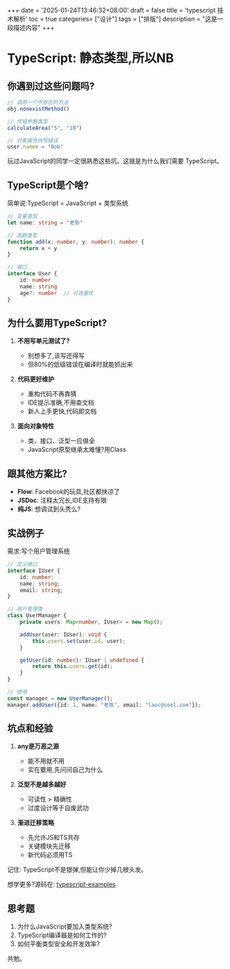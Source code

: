+++
date = '2025-01-24T13:46:32+08:00'
draft = false
title = 'typescript 技术解析'
toc = true
categories= ["设计"]
tags = ["排版"]
description = "这是一段描述内容"
+++
# TypeScript: 静态类型,所以NB

## 你遇到过这些问题吗?

```javascript
// 调用一个不存在的方法
obj.nonexistMethod()

// 传错参数类型
calculateArea("5", "10")

// 对象属性拼写错误
user.namee = "Bob"
```

玩过JavaScript的同学一定很熟悉这些坑。这就是为什么我们需要 TypeScript。

## TypeScript是个啥?

简单说:TypeScript = JavaScript + 类型系统

```typescript
// 变量类型
let name: string = "老陈"

// 函数类型
function add(x: number, y: number): number {
    return x + y
}

// 接口
interface User {
    id: number
    name: string
    age?: number  // 可选属性
}
```

## 为什么要用TypeScript?

1. **不用写单元测试了?**
   - 别想多了,该写还得写
   - 但80%的低级错误在编译时就能抓出来

2. **代码更好维护**
   - 重构代码不再靠猜
   - IDE提示准确,不用查文档
   - 新人上手更快,代码即文档

3. **面向对象特性**
   - 类、接口、泛型一应俱全
   - JavaScript原型继承太难懂?用Class

## 跟其他方案比?

- **Flow**: Facebook的玩具,社区都快凉了
- **JSDoc**: 注释太冗长,IDE支持有限
- **纯JS**: 想调试到头秃么?

## 实战例子

需求:写个用户管理系统

```typescript
// 定义接口
interface IUser {
    id: number;
    name: string;
    email: string;
}

// 用户管理类
class UserManager {
    private users: Map<number, IUser> = new Map();

    addUser(user: IUser): void {
        this.users.set(user.id, user);
    }

    getUser(id: number): IUser | undefined {
        return this.users.get(id);
    }
}

// 使用
const manager = new UserManager();
manager.addUser({id: 1, name: "老陈", email: "laoc@cool.com"});
```

## 坑点和经验

1. **any是万恶之源**
   - 能不用就不用
   - 实在要用,先问问自己为什么

2. **泛型不是越多越好**
   - 可读性 > 精确性
   - 过度设计等于自废武功

3. **渐进迁移策略**
   - 先允许JS和TS共存
   - 关键模块先迁移
   - 新代码必须用TS

记住: TypeScript不是银弹,但能让你少掉几根头发。

想学更多?源码在: [typescript-examples](https://github.com/microsoft/TypeScript)

## 思考题

1. 为什么JavaScript要加入类型系统?
2. TypeScript编译器是如何工作的?
3. 如何平衡类型安全和开发效率?

共勉。
